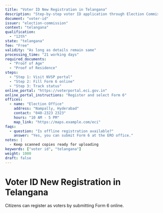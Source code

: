 ```yaml
---
title: "Voter ID New Registration in Telangana"
description: "Step-by-step voter ID application through Election Commission"
document: "voter-id"
issuer: "election-commission"
context: "telangana"
qualification:
  - "12th"
state: "telangana"
fee: "Free"
validity: "As long as details remain same"
processing_time: "21 working days"
required_documents:
  - "Proof of Age"
  - "Proof of Residence"
steps:
  - "Step 1: Visit NVSP portal"
  - "Step 2: Fill Form 6 online"
  - "Step 3: Track status"
online_portal: "https://voterportal.eci.gov.in"
online_portal_instructions: "Register and select Form 6"
offices:
  - name: "Election Office"
    address: "Nampally, Hyderabad"
    contact: "040-2323 2323"
    hours: "10 AM - 5 PM"
    map_link: "https://maps.example.com/eci"
faqs:
  - question: "Is offline registration available?"
    answer: "Yes, you can submit Form 6 at the ERO office."
notes: |
  - Keep scanned copies ready for uploading
keywords: ["voter id", "telangana"]
weight: 1000
draft: false
---
```


# Voter ID New Registration in Telangana

Citizens can register as voters by submitting Form 6 online.
